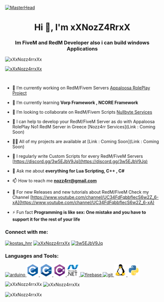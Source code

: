 

[![MasterHead](https://cdn.discordapp.com/attachments/1034135282154487818/1042473842125316116/2000_600px_1.gif)](https://discord.gg/3w5EJbV9Jq)
<h1 align="center">Hi 👋, I'm xXNozZ4RrxX</h1>
<h3 align="center">Im FiveM and RedM Developer also i can build windows Applications</h3>

<p align="left"> <img src="https://komarev.com/ghpvc/?username=xXxNozz4rrxXx&label=Profile%20views&color=0e75b6&style=flat" alt="xXxNozz4rrxXx" /> </p>

<p align="left"> <a href="https://github.com/ryo-ma/github-profile-trophy"><img src="https://github-profile-trophy.vercel.app/?username=xXxNozz4rrxXx" alt="xXxNozz4rrxXx" /></a> </p>

<p align="left"> <a href="https://twitter.com/" target="blank"><img src="https://img.shields.io/twitter/follow/?logo=twitter&style=for-the-badge" alt="" /></a> </p>

- 🔭 I’m currently working on RedM/Fivem Servers [Appaloosa RolePlay Project](https://discord.gg/BMtZ5DxN3E)

- 🌱 I’m currently learning **Vorp Framework , NCORE Framework**

- 👯 I’m looking to collaborate on RedM/Fivem Scripts [Nullbyte Services](https://discord.gg/3w5EJbV9Jq)

- 🤝 I can help to develop your RedM/FiveM Server as do with Appaloosa RolePlay No1 RedM Server in Greece [Nozz4rr Services](Link : Coming Soon)

- 👨‍💻 All of my projects are available at [Link : Coming Soon](Link : Coming Soon)

- 📝 I regularly write Custom Scripts for every RedM/FiveM Servers [https://discord.gg/3w5EJbV9Jq](https://discord.gg/3w5EJbV9Jq)

- 💬 Ask me about **everything for Lua Scripting, C++ , C#**

- 📫 How to reach me **nozz4rr@gmail.com**

- 📄 For new Releases and new tutorials about RedM/FiveM Check my Channel [https://www.youtube.com/channel/UC34FdFqbbfIecS6w2Z_6-xA](https://www.youtube.com/channel/UC34FdFqbbfIecS6w2Z_6-xA)

- ⚡ Fun fact **Programming is like sex: One mistake and you have to support it for the rest of your life**

<h3 align="left">Connect with me:</h3>
<p align="left">
<a href="https://instagram.com/kostas_hnr" target="blank"><img align="center" src="https://raw.githubusercontent.com/rahuldkjain/github-profile-readme-generator/master/src/images/icons/Social/instagram.svg" alt="kostas_hnr" height="30" width="40" /></a>
<a href="https://www.youtube.com/c/xXxNozz4rrxXx" target="blank"><img align="center" src="https://raw.githubusercontent.com/rahuldkjain/github-profile-readme-generator/master/src/images/icons/Social/youtube.svg" alt="xXxNozz4rrxXx" height="30" width="40" /></a>
<a href="https://discord.gg/3w5EJbV9Jq" target="blank"><img align="center" src="https://raw.githubusercontent.com/rahuldkjain/github-profile-readme-generator/master/src/images/icons/Social/discord.svg" alt="3w5EJbV9Jq" height="30" width="40" /></a>
</p>

<h3 align="left">Languages and Tools:</h3>
<p align="left"> <a href="https://www.arduino.cc/" target="_blank" rel="noreferrer"> <img src="https://cdn.worldvectorlogo.com/logos/arduino-1.svg" alt="arduino" width="40" height="40"/> </a> <a href="https://www.cprogramming.com/" target="_blank" rel="noreferrer"> <img src="https://raw.githubusercontent.com/devicons/devicon/master/icons/c/c-original.svg" alt="c" width="40" height="40"/> </a> <a href="https://www.w3schools.com/cpp/" target="_blank" rel="noreferrer"> <img src="https://raw.githubusercontent.com/devicons/devicon/master/icons/cplusplus/cplusplus-original.svg" alt="cplusplus" width="40" height="40"/> </a> <a href="https://www.w3schools.com/cs/" target="_blank" rel="noreferrer"> <img src="https://raw.githubusercontent.com/devicons/devicon/master/icons/csharp/csharp-original.svg" alt="csharp" width="40" height="40"/> </a> <a href="https://dotnet.microsoft.com/" target="_blank" rel="noreferrer"> <img src="https://raw.githubusercontent.com/devicons/devicon/master/icons/dot-net/dot-net-original-wordmark.svg" alt="dotnet" width="40" height="40"/> </a> <a href="https://firebase.google.com/" target="_blank" rel="noreferrer"> <img src="https://www.vectorlogo.zone/logos/firebase/firebase-icon.svg" alt="firebase" width="40" height="40"/> </a> <a href="https://git-scm.com/" target="_blank" rel="noreferrer"> <img src="https://www.vectorlogo.zone/logos/git-scm/git-scm-icon.svg" alt="git" width="40" height="40"/> </a> <a href="https://www.linux.org/" target="_blank" rel="noreferrer"> <img src="https://raw.githubusercontent.com/devicons/devicon/master/icons/linux/linux-original.svg" alt="linux" width="40" height="40"/> </a> <a href="https://www.python.org" target="_blank" rel="noreferrer"> <img src="https://raw.githubusercontent.com/devicons/devicon/master/icons/python/python-original.svg" alt="python" width="40" height="40"/> </a> </p>

<p><img align="left" src="https://github-readme-stats.vercel.app/api/top-langs?username=xXxNozz4rrxXx&show_icons=true&locale=en&layout=compact" alt="xXxNozz4rrxXx" /></p>

<p>&nbsp;<img align="center" src="https://github-readme-stats.vercel.app/api?username=xXxNozz4rrxXx&show_icons=true&locale=en" alt="xXxNozz4rrxXx" /></p>

<p><img align="center" src="https://github-readme-streak-stats.herokuapp.com/?user=xXxNozz4rrxXx&" alt="xXxNozz4rrxXx" /></p>

